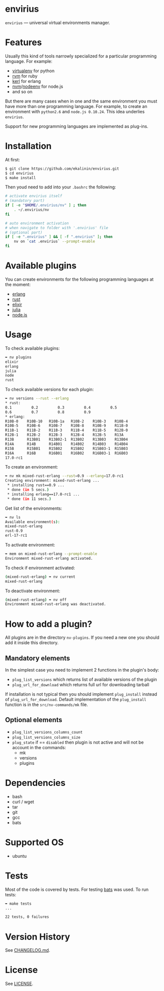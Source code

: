 envirius
========

``envirius`` — universal virtual environments manager.

Features
========

Usually this kind of tools narrowly specialized for a  particular
programming language. For example:

  * [virtualenv](https://github.com/pypa/virtualenv/) for python
  * [rvm](https://github.com/wayneeseguin/rvm/) for ruby
  * [kerl](https://github.com/spawngrid/kerl/) for erlang
  * [nvm](https://github.com/creationix/nvm)/[nodeenv](https://github.com/ekalinin/nodeenv/) for node.js
  * and so on

But there are many cases when in one and the same environment you must have more
than one programming language. For example, to create an environment with
``python2.6`` and ``node.js 0.10.24``. This idea underlies ``envirius``.

Support for new programming languages are implemented as plug-ins.

Installation
============

At first:

```bash
$ git clone https://github.com/ekalinin/envirius.git
$ cd envirius
$ make install
```

Then youd need to add into your ``.bashrc`` the following:

```bash
# activate envirius itself
# (mandatory part)
if [ -e "$HOME/.envirius/nv" ] ; then
    . ~/.envirius/nv
fi

# auto environment activation
# when navigate to folder with '.envirius' file
# (optional part)
if [ -e ".envirius" ] && [ -f ".envirius" ]; then
    nv on `cat .envirius` --prompt-enable
fi
```

Available plugins
=================

You can create environments for the following programming languages
at the moment:

* [erlang](http://erlang.org/)
* [rust](http://rust-lang.org/)
* [elixir](http://elixir-lang.org/)
* [julia](http://julialang.org/)
* [node.js](http://nodejs.org/)

Usage
=====

To check available plugins:

```bash
➥ nv plugins
elixir
erlang
julia
node
rust
```

To check available versions for each plugin:

```bash
➥ nv versions --rust --erlang
* rust:
0.1         0.2         0.3         0.4         0.5
0.6         0.7         0.8         0.9
* erlang:
R10B-0    R10B-10   R10B-1a   R10B-2    R10B-3    R10B-4
R10B-5    R10B-6    R10B-7    R10B-8    R10B-9    R11B-0
R11B-1    R11B-2    R11B-3    R11B-4    R11B-5    R12B-0
R12B-1    R12B-2    R12B-3    R12B-4    R12B-5    R13A
R13B      R13B01    R13B02-1  R13B02    R13B03    R13B04
R14A      R14B      R14B01    R14B02    R14B03    R14B04
R15B      R15B01    R15B02    R15B02    R15B03-1  R15B03
R16A      R16B      R16B01    R16B02    R16B03-1  R16B03
17.0-rc1
```

To create an environment:

```bash
➥ nv mk mixed-rust-erlang --rust=0.9 --erlang=17.0-rc1
Creating environment: mixed-rust-erlang ...
 * installing rust==0.9 ...
 * done (in 5 secs.)
 * installing erlang==17.0-rc1 ...
 * done (in 11 secs.)
```

Get list of the environments:

```bash
➥ nv ls
Available environment(s):
mixed-rust-erlang
rust-0.9
erl-17-rc1
```

To activate environment:

```bash
➥ mem on mixed-rust-erlang --prompt-enable
Environment mixed-rust-erlang activated.
```

To check if environment activated:

```bash
(mixed-rust-erlang) ➥ nv current
mixed-rust-erlang
```

To deactivate environment:

```bash
(mixed-rust-erlang) ➥ nv off
Environment mixed-rust-erlang was deactivated.
```

How to add a plugin?
====================

All plugins are in the directory ``nv-plugins``. If you need a new one
you should add it inside this directory.

Mandatory elements
-------------------

In the simplest case you need to implement 2 functions in the plugin's
body:

* ``plug_list_versions`` which returns list of available versions of the plugin
* ``plug_url_for_download`` which returns full url for downloading tarball

If installation is not typical then you should implement ``plug_install``
instead of ``plug_url_for_download``. Default implementation of the
``plug_install`` function is in the ``src/nv-commands/mk`` file.

Optional elements
-----------------

* ``plug_list_versions_columns_count``
* ``plug_list_versions_columns_size``
* ``plug_state`` if == ``disabled`` then plugin is not active and will not
  be account in the commands:
  * mk
  * versions
  * plugins

Dependencies
============

* bash
* curl / wget
* tar
* git
* gcc
* bats

Supported OS
============

* ubuntu

Tests
=====

Most of the code is covered by tests. For testing
[bats](https://github.com/sstephenson/bats) was used.
To run tests:

```bash
➥ make tests
...

22 tests, 0 failures
```

Version History
===============

See [CHANGELOG.md](https://github.com/ekalinin/envirius/blob/master/CHANGELOG.md).

License
=======

See [LICENSE](https://github.com/ekalinin/envirius/blob/master/LICENSE).

